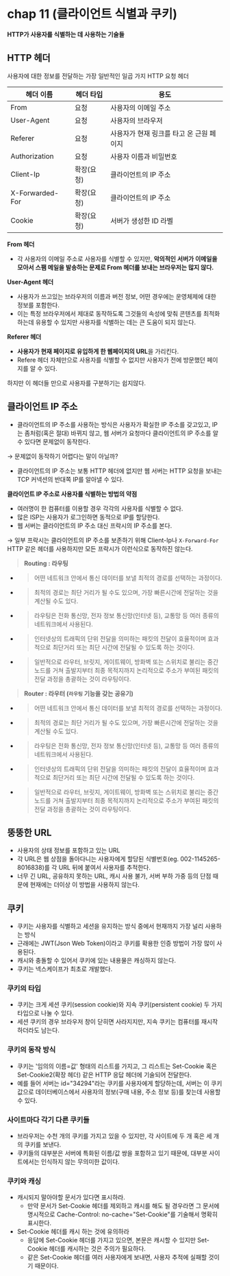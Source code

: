 # chap 11 (클라이언트 식별과 쿠키)

**HTTP가 사용자를 식별하는 데 사용하는 기술들**

## HTTP 헤더

사용자에 대한 정보를 전달하는 가장 일반적인 일곱 가지 HTTP 요청 헤더

| **헤더 이름**       | **헤더 타입** | 용도                      |
| --------------- | --------- | ----------------------- |
| From            | 요청        | 사용자의 이메일 주소             |
| User-Agent      | 요청        | 사용자의 브라우저               |
| Referer         | 요청        | 사용자가 현재 링크를 타고 온 근원 페이지 |
| Authorization   | 요청        | 사용자 이름과 비밀번호            |
| Client-Ip       | 확장(요청)    | 클라이언트의 IP 주소            |
| X-Forwarded-For | 확장(요청)    | 클라이언트의 IP 주소            |
| Cookie          | 확장(요청)    | 서버가 생성한 ID 라벨           |

**From 헤더**

- 각 사용자의 이메일 주소로 사용자를 식별할 수 있지만, **악의적인 서버가 이메일을 모아서 스팸 메일을 발송하는 문제로 From 헤더를 보내는 브라우저는 많지 않다.**

**User-Agent 헤더**

- 사용자가 쓰고있는 브라우저의 이름과 버전 정보, 어떤 경우에는 운영체제에 대한 정보를 포함한다.
- 이는 특정 브라우저에서 제대로 동작하도록 그것들의 속성에 맞춰 콘텐츠를 최적화 하는데 유용할 수 있지만 사용자를 식별하는 데는 큰 도움이 되지 않는다.

**Referer 헤더**

- **사용자가 현재 페이지로 유입하게 한 웹페이지의 URL**을 가리킨다.
- Refere 헤더 자체만으로 사용자를 식별할 수 없지만 사용자가 전에 방문했던 페이지를 알 수 있다.

하지만 이 헤더들 만으로 사용자를 구분하기는 쉽지않다.

## 클라이언트 IP 주소

- 클라이언트의 IP 주소를 사용하는 방식은 사용자가 확실한 IP 주소를 갖고있고, IP는 좀처럼(혹은 절대) 바뀌지 않고, 웹 서버가 요청마다 클라이언트의 IP 주소를 알 수 있다면 문제없이 동작한다.

→ 문제없이 동작하기 어렵다는 말이 아닐까?

- 클라이언트의 IP 주소는 보통 HTTP 헤더에 없지만 웹 서버는 HTTP 요청을 보내는 TCP 커넥션의 반대쪽 IP를 알아낼 수 있다.

**클라이언트 IP 주소로 사용자를 식별하는 방법의 약점**

- 여러명이 한 컴퓨터를 이용할 경우 각각의 사용자를 식별할 수 없다.
- 많은 ISP는 사용자가 로그인하면 동적으로 IP를 할당한다.
- 웹 서버는 클라이언트의 IP 주소 대신 프락시의 IP 주소를 본다.

→  일부 프락시는 클라이언트의 IP 주소를 보존하기 위해 Client-Ip나 `X-Forward-For` HTTP 같은 헤더를 사용하지만 모든 프락시가 이런식으로 동작하진 않는다.

> **Routing : 라우팅**

- > 어떤 네트워크 안에서 통신 데이터를 보낼 최적의 경로를 선택하는 과정이다.
- > 최적의 경로는 최단 거리가 될 수도 있으며, 가장 빠른시간에 전달하는 것을 계산될 수도 있다.
- > 라우팅은 전화 통신망, 전자 정보 통신망(인터넷 등), 교통망 등 여러 종류의 네트워크에서 사용된다.
- > 인터넷상의 트래픽의 단위 전달을 의미하는 패킷의 전달이 효율적이며 효과적으로 최단거리 또는 최단 시간에 전달될 수 있도록 하는 것이다.
- > 일반적으로 라우터, 브릿지, 게이트웨이, 방화벽 또는 스위치로 불리는 중간 노드를 거쳐 출발지부터 최종 목적지까지 논리적으로 주소가 부여된 패킷의 전달 과정을 총괄하는 것이 라우팅이다.

> **Router : 라우터 (`라우팅` 기능을 갖는 공유기)**

- > 어떤 네트워크 안에서 통신 데이터를 보낼 최적의 경로를 선택하는 과정이다.
- > 최적의 경로는 최단 거리가 될 수도 있으며, 가장 빠른시간에 전달하는 것을 계산될 수도 있다.
- > 라우팅은 전화 통신망, 전자 정보 통신망(인터넷 등), 교통망 등 여러 종류의 네트워크에서 사용된다.
- > 인터넷상의 트래픽의 단위 전달을 의미하는 패킷의 전달이 효율적이며 효과적으로 최단거리 또는 최단 시간에 전달될 수 있도록 하는 것이다.
- > 일반적으로 라우터, 브릿지, 게이트웨이, 방화벽 또는 스위치로 불리는 중간 노드를 거쳐 출발지부터 최종 목적지까지 논리적으로 주소가 부여된 패킷의 전달 과정을 총괄하는 것이 라우팅이다.

## 뚱뚱한 URL

- 사용자의 상태 정보를 포함하고 있는 URL
- 각 URL은 웹 상점을 돌아다니는 사용자에게 할당된 식별번호(eg. 002-1145265-8016838)를 각 URL 뒤에 붙여서 사용자를 추적한다.
- 너무 긴 URL, 공유하지 못하는 URL, 캐시 사용 불가, 서버 부하 가중 등의 단점 때문에 현재에는 더이상 이 방법을 사용하지 않는다.

## 쿠키

- 쿠키는 사용자를 식별하고 세션을 유지하는 방식 중에서 현재까지 가장 널리 사용하는 방식
- 근래에는 JWT(Json Web Token)이라고 쿠키를 확용한 인증 방법이 가장 많이 사용된다.
- 캐시와 충돌할 수 있어서 쿠키에 있는 내용물은 캐싱하지 않는다.
- 쿠키는 넥스케이프가 최초로 개발했다.

### 쿠키의 타입

- 쿠키는 크게 세션 쿠키(session cookie)와 지속 쿠키(persistent cookie) 두 가지 타입으로 나눌 수 있다.
- 세션 쿠키의 경우 브라우저 창이 닫히면 사라지지만, 지속 쿠키는 컴퓨터를 재시작 하더라도 남는다.

### 쿠키의 동작 방식

- 쿠키는 '임의의 이름=값' 형태의 리스트를 가지고, 그 리스트는 Set-Cookie 혹은 Set-Cookie2(확장 헤더) 같은 HTTP 응답 헤더에 기술되어 전달한다.
- 예를 들어 서버는 id="34294"라는 쿠키를 사용자에게 할당하는데, 서버는 이 쿠키 값으로 데이터베이스에서 사용자의 정보(구매 내용, 주소 정보 등)를 찾는데 사용할 수 있다.

### 사이트마다 각기 다른 쿠키들

- 브라우저는 수천 개의 쿠키를 가지고 있을 수 있지만, 각 사이트에 두 개 혹은 세 개의 쿠키를 보낸다.
- 쿠키들의 대부분은 서버에 특화된 이름/값 쌍을 포함하고 있기 때문에, 대부분 사이트에서는 인식하지 않는 무의미한 값이다.

### 쿠키와 캐싱

- 캐시되지 말아야할 문서가 있다면 표시하라.
   - 만약 문서가 Set-Cookie 헤더를 제외하고 캐시를 해도 될 경우라면 그 문서에 명시적으로 Cache-Control: no-cache="Set-Cookie"를 기술해서 명확히 표시한다.
- Set-Cookie 헤더를 캐시 하는 것에 유의하라
   - 응답에 Set-Cookie 헤더를 가지고 있으면, 본문은 캐시할 수 있지만 Set-Cookie 헤더를 캐시하는 것은 주의가 필요하다.
   - 같은 Set-Cookie 헤더를 여러 사용자에게 보내면, 사용자 추적에 실패할 것이기 때문이다.


